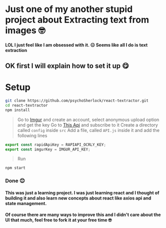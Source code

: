 # Just one of my another stupid project about Extracting text from images 🤓

#### LOL I just feel like I am obsessed with it. 😐 Seems like all I do is text extraction

## OK first I will explain how to set it up 😋

# Setup

```bash
git clone https://github.com/psychoSherlock/react-textractor.git
cd react-textractor
npm install
```

> Go to [Imgur](https://api.imgur.com/) and create an account, select anonymous upload option and get the key
> Go to [This Api](https://rapidapi.com/nadkabbani/api/ocrly-image-to-text/) and subscribe to it
> Create a directory called `config` inside `src`
> Add a file, called `API.js` inside it and add the following lines

```js
export const rapidApiKey = RAPIAPI_OCRLY_KEY;
export const imgurKey = IMGUR_API_KEY;
```

> Run

```bash
npm start
```

### Done 😊

#### This was just a learning project. I was just learning react and I thought of building it and also learn new concepts about react like axios api and state management.

#### Of course there are many ways to improve this and I didn't care about the UI that much, feel free to fork it at your free time 🤓
